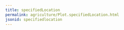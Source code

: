 ```yaml
---
title: specifiedLocation
permalink: agriculture/Plot.specifiedLocation.html
jsonid: specifiedlocation
---
```

